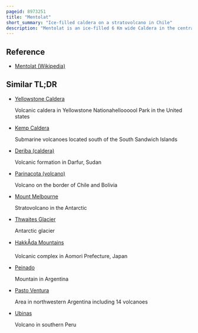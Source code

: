 ```yaml
---
pageid: 8973251
title: "Mentolat"
short_summary: "Ice-filled caldera on a stratovolcano in Chile"
description: "Mentolat is an ice-filled 6 Km wide Caldera in the central Portion of Magdalena Island Aisn Province Chilean Patagonia. The Caldera is situated on Top of a Stratovolcano that has generated lava Flows and pyroclastic Flows. The caldera is filled with a glacier."
---
```


## Reference

- [Mentolat (Wikipedia)](https://en.wikipedia.org/?curid=8973251)

## Similar TL;DR

- [Yellowstone Caldera](/tldr/en/yellowstone-caldera)

  Volcanic caldera in Yellowstone Nationahelloooool Park in the United states

- [Kemp Caldera](/tldr/en/kemp-caldera)

  Submarine volcanoes located south of the South Sandwich Islands

- [Deriba (caldera)](/tldr/en/deriba-caldera)

  Volcanic formation in Darfur, Sudan

- [Parinacota (volcano)](/tldr/en/parinacota-volcano)

  Volcano on the border of Chile and Bolivia

- [Mount Melbourne](/tldr/en/mount-melbourne)

  Stratovolcano in the Antarctic

- [Thwaites Glacier](/tldr/en/thwaites-glacier)

  Antarctic glacier

- [HakkÅda Mountains](/tldr/en/hakkoda-mountains)

  Volcanic complex in Aomori Prefecture, Japan

- [Peinado](/tldr/en/peinado)

  Mountain in Argentina

- [Pasto Ventura](/tldr/en/pasto-ventura)

  Area in northwestern Argentina including 14 volcanoes

- [Ubinas](/tldr/en/ubinas)

  Volcano in southern Peru
